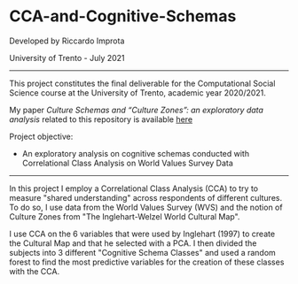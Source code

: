 # CCA-and-Cognitive-Schemas
Developed by Riccardo Improta

University of Trento - July 2021

--------

This project constitutes the final deliverable for the Computational Social Science course at the University of Trento, academic year 2020/2021.

My paper _Culture Schemas and “Culture Zones”: an exploratory data analysis_ related to this repository is available [here](https://drive.google.com/file/d/1ggUyp9VBh14gz6XV9inPLSBQXtylILX0/view?usp=sharing)

Project objective:
 * An exploratory analysis on cognitive schemas conducted with Correlational Class Analysis on World Values Survey Data 

--------

In this project I employ a Correlational Class Analysis (CCA) to try to measure "shared understanding" across respondents of different cultures. To do so, I use data from the World Values Survey (WVS) and the notion of Culture Zones from "The Inglehart-Welzel World Cultural Map".

I use CCA on the 6  variables that were used by Inglehart (1997) to create the Cultural Map and that he selected with a PCA. I then divided the subjects into 3 different "Cognitive Schema Classes" and used a random forest to find the most predictive variables for the creation of these classes with the CCA.
